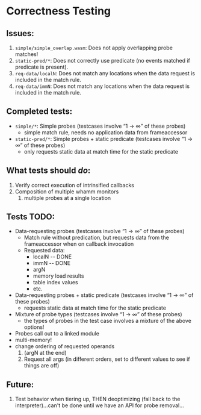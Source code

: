 # Correctness Testing #

## Issues: ##

1. `simple/simple_overlap.wasm`: Does not apply overlapping probe matches!
2. `static-pred/*`: Does not correctly use predicate (no events matched if predicate is present).
3. `req-data/localN`: Does not match any locations when the data request is included in the match rule.
3. `req-data/immN`: Does not match any locations when the data request is included in the match rule.

## Completed tests: ##

- `simple/*`: Simple probes (testcases involve “1 → ∞” of these probes)
    - simple match rule, needs no application data from frameaccessor
- `static-pred/*`: Simple probes + static predicate (testcases involve “1 → ∞” of these probes)
    - only requests static data at match time for the static predicate

## What tests should *do*:

1. Verify correct execution of intrinsified callbacks
3. Composition of multiple whamm monitors
    1. multiple probes at a single location

## Tests TODO:

- Data-requesting probes (testcases involve “1 → ∞” of these probes)
    - Match rule without predication, but requests data from the frameaccessor when on callback invocation
    - Requested data:
        - localN -- DONE
        - immN -- DONE
        - argN
        - memory load results
        - table index values
        - etc.
- Data-requesting probes + static predicate (testcases involve “1 → ∞” of these probes)
    - requests static data at match time for the static predicate
- Mixture of probe types (testcases involve “1 → ∞” of these probes)
    - the types of probes in the test case involves a mixture of the above options!
- Probes call out to a linked module
- multi-memory!
- change ordering of requested operands
    1. (argN at the end)
    2. Request all args (in different orders, set to different values to see if things are off)

## Future:
1. Test behavior when tiering up, THEN deoptimizing (fall back to the interpreter)...can't be done until we have an API for probe removal...